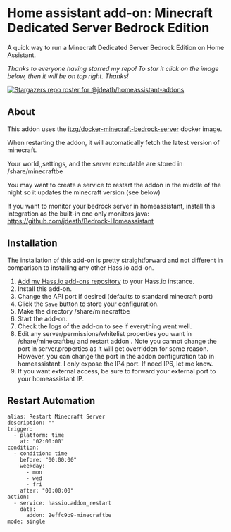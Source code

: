 # Home assistant add-on: Minecraft Dedicated Server Bedrock Edition
A quick way to run a Minecraft Dedicated Server Bedrock Edition on Home Assistant.
 
_Thanks to everyone having starred my repo! To star it click on the image below, then it will be on top right. Thanks!_

[![Stargazers repo roster for @jdeath/homeassistant-addons](https://reporoster.com/stars/jdeath/homeassistant-addons)](https://github.com/jdeath/homeassistant-addons/stargazers)

## About

This addon uses the [itzg/docker-minecraft-bedrock-server](https://github.com/itzg/docker-minecraft-bedrock-server/) docker image.

When restarting the addon, it will automatically fetch the latest version of minecraft.

Your world,,settings, and the server executable are stored in /share/minecraftbe

You may want to create a service to restart the addon in the middle of the night so it updates the minecraft version (see below)

If you want to monitor your bedrock server in homeassistant, install this integration as the built-in one only monitors java: https://github.com/jdeath/Bedrock-Homeassistant

## Installation

The installation of this add-on is pretty straightforward and not different in
comparison to installing any other Hass.io add-on.

1. [Add my Hass.io add-ons repository][repository] to your Hass.io instance.
1. Install this add-on.
2. Change the API port if desired (defaults to standard minecraft port)
3. Click the `Save` button to store your configuration.
4. Make the directory /share/minecraftbe
5. Start the add-on.
6. Check the logs of the add-on to see if everything went well.
7. Edit any server/permissions/whitelist properties you want in /share/minecraftbe/ and restart addon . Note you cannot change the port in server.properties as it will get overridden for some reason. However, you can change the port in the addon configuration tab in homeassistant. I only expose the IP4 port. If need IP6, let me know.
8. If you want external access, be sure to forward your external port to your homeassistant IP.

## Restart Automation

```
alias: Restart Minecraft Server
description: ""
trigger:
  - platform: time
    at: "02:00:00"
condition:
  - condition: time
    before: "00:00:00"
    weekday:
      - mon
      - wed
      - fri
    after: "00:00:00"
action:
  - service: hassio.addon_restart
    data:
      addon: 2effc9b9-minecraftbe
mode: single
```
[repository]: https://github.com/jdeath/homeassistant-addons

